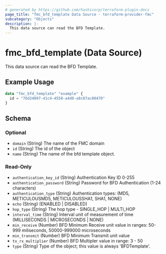 ```yaml
---
# generated by https://github.com/hashicorp/terraform-plugin-docs
page_title: "fmc_bfd_template Data Source - terraform-provider-fmc"
subcategory: "Objects"
description: |-
  This data source can read the BFD Template.
---
```


# fmc_bfd_template (Data Source)

This data source can read the BFD Template.

## Example Usage

```terraform
data "fmc_bfd_template" "example" {
  id = "76d24097-41c4-4558-a4d0-a8c07ac08470"
}
```

<!-- schema generated by tfplugindocs -->
## Schema

### Optional

- `domain` (String) The name of the FMC domain
- `id` (String) The id of the object
- `name` (String) The name of the bfd template object.

### Read-Only

- `authentication_key_id` (String) Authentication Key ID 0-255
- `authentication_password` (String) Password for BFD Authentication (1-24 characters)
- `authentication_type` (String) Authentication types: (MD5, METICULOUSMD5, METICULOUSSHA1, SHA1, NONE)
- `echo` (String) (ENABLED | DISABLED)
- `hop_type` (String) The hop type - SINGLE_HOP | MULTI_HOP
- `interval_time` (String) Interval unit of measurement of time (MILLISECONDS | MICROSECONDS | NONE)
- `min_receive` (Number) BFD Minimum Receive unit value in ranges: 50-999 miliseconds, 50000-999000 microseconds
- `min_transmit` (Number) BFD Minimum Transmit unit value
- `tx_rx_multiplier` (Number) BFD Multipler value in range: 3 - 50
- `type` (String) Type of the object; this value is always 'BFDTemplate'.
